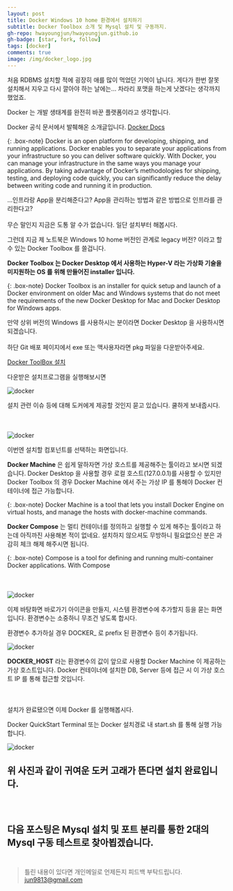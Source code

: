 ```yaml
---
layout: post
title: Docker Windows 10 home 환경에서 설치하기
subtitle: Docker Toolbox 소개 및 Mysql 설치 및 구동까지.
gh-repo: hwayoungjun/hwayoungjun.github.io
gh-badge: [star, fork, follow]
tags: [docker]
comments: true
image: /img/docker_logo.jpg
---
```


처음 RDBMS 설치할 적에 굉장히 애를 많이 먹었던 기억이 납니다. 게다가 한번 잘못 설치해서 지우고 다시 깔아야 하는 날에는... 차라리 포맷을 하는게 낫겠다는 생각까지 했었죠.

Docker 는 개발 생태계를 완전히 바꾼 플랫폼이라고 생각합니다.

Docker 공식 문서에서 발췌해온 소개글입니다. [Docker Docs](https://docs.docker.com)

{: .box-note}
Docker is an open platform for developing, shipping, and running applications. Docker enables you to separate your applications from your infrastructure so you can deliver software quickly. With Docker, you can manage your infrastructure in the same ways you manage your applications. By taking advantage of Docker’s methodologies for shipping, testing, and deploying code quickly, you can significantly reduce the delay between writing code and running it in production.

...인프라랑 App을 분리해준다고? App을 관리하는 방법과 같은 방법으로 인프라를 관리한다고?
<br>
<br>
무슨 말인지 지금은 도통 알 수가 없습니다. 일단 설치부터 해봅시다.

그런데 지금 제 노트북은 Windows 10 home 버전인 관계로 legacy 버전? 이라고 할 수 있는 Docker Toolbox 를 쓸겁니다.

**Docker Toolbox 는 Docker Desktop 에서 사용하는 Hyper-V 라는 가상화 기술을 미지원하는 OS 를 위해 만들어진 installer 입니다.**

{: .box-note}
Docker Toolbox is an installer for quick setup and launch of a Docker environment on older Mac and Windows systems that do not meet the requirements of the new Docker Desktop for Mac and Docker Desktop for Windows apps.

만약 상위 버전의 Windows 를 사용하시는 분이라면 Docker Desktop 을 사용하시면 되겠습니다.
<br>
<br>
하단 Git 배포 페이지에서 exe 또는 맥사용자라면 pkg 파일을 다운받아주세요. 

[Docker ToolBox 설치](https://github.com/docker/toolbox/releases)

다운받은 설치프로그램을 실행해보시면

![docker](https://hwayoungjun.github.io/img/docker_install_1.PNG)

설치 관련 이슈 등에 대해 도커에게 제공할 것인지 묻고 있습니다. 쿨하게 보내줍시다.
<br>
<br>
<br>
<br>
![docker](https://hwayoungjun.github.io/img/docker_install_2.PNG)

이번엔 설치할 컴포넌트를 선택하는 화면입니다.

**Docker Machine** 은 쉽게 말하자면 가상 호스트를 제공해주는 툴이라고 보시면 되겠습니다. Docker Desktop 을 사용할 경우 로컬 호스트(127.0.0.1)를 사용할 수 있지만 Docker Toolbox 의 경우 Docker Machine 에서 주는 가상 IP 를 통해야 Docker 컨테이너에 접근 가능합니다.

{: .box-note}
Docker Machine is a tool that lets you install Docker Engine on virtual hosts, and manage the hosts with docker-machine commands.

**Docker Compose** 는 멀티 컨테이너를 정의하고 실행할 수 있게 해주는 툴이라고 하는데 아직까진 사용해본 적이 없네요. 설치하지 않으셔도 무방하니 필요없으신 분은 과감히 체크 해제 해주시면 됩니다.

{: .box-note}
Compose is a tool for defining and running multi-container Docker applications. With Compose
<br>
<br>
<br>
<br>
![docker](https://hwayoungjun.github.io/img/docker_install_3.PNG)

이제 바탕화면 바로가기 아이콘을 만들지, 시스템 환경변수에 추가할지 등을 묻는 화면입니다. 환경변수는 소중하니 무조건 넣도록 합시다.

환경변수 추가하실 경우 DOCKER_ 로 prefix 된 환경변수 등이 추가됩니다.

![docker](https://hwayoungjun.github.io/img/docker_install_4.PNG)

**DOCKER_HOST** 라는 환경변수의 값이 앞으로 사용할 Docker Machine 이 제공하는 가상 호스트입니다. Docker 컨테이너에 설치한 DB, Server 등에 접근 시 이 가상 호스트 IP 를 통해 접근할 것입니다.
<br>
<br>
<br>
<br>
설치가 완료됐으면 이제 Docker 를 실행해봅시다.

Docker QuickStart Terminal 또는 Docker 설치경로 내 start.sh 를 통해 실행 가능합니다.

![docker](https://hwayoungjun.github.io/img/docker_install_5.PNG)

위 사진과 같이 귀여운 도커 고래가 뜬다면 설치 완료입니다. 
<br>
<br>
<br>
<br>
다음 포스팅은 Mysql 설치 및 포트 분리를 통한 2대의 Mysql 구동 테스트로 찾아뵙겠습니다.
<br>
<br>
---------------------------------------
> 틀린 내용이 있다면 개인메일로 언제든지 피드백 부탁드립니다.
> jun9813@gmail.com
<br>
